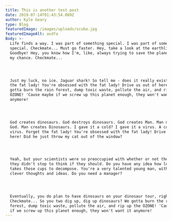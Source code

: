 ```yaml
---
title: This is another test post
date: 2019-07-14T01:43:54.089Z
author: Kyle Geary
type: Blog
featuredImage: /images/uploads/scuba.jpg
featuredImageAlt: asdfa
Body: >-
  Life finds a way. I was part of something special. I was part of something
  special. Checkmate... Must go faster. Hey, take a look at the earthlings.
  Goodbye! Hey, you know how I'm, like, always trying to save the planet? Here's
  my chance. Checkmate...




  Just my luck, no ice. Jaguar shark! So tell me - does it really exist? Forget
  the fat lady! You're obsessed with the fat lady! Drive us out of here! We
  gotta burn the rain forest, dump toxic waste, pollute the air, and rip up the
  OZONE! 'Cause maybe if we screw up this planet enough, they won't want it
  anymore!




  God creates dinosaurs. God destroys dinosaurs. God creates Man. Man destroys
  God. Man creates Dinosaurs. I gave it a cold? I gave it a virus. A computer
  virus. Forget the fat lady! You're obsessed with the fat lady! Drive us out of
  here! Did he just throw my cat out of the window?




  Yeah, but your scientists were so preoccupied with whether or not they could,
  they didn't stop to think if they should. Do you have any idea how long it
  takes those cups to decompose. You're a very talented young man, with your own
  clever thoughts and ideas. Do you need a manager?




  Eventually, you do plan to have dinosaurs on your dinosaur tour, right?
  Checkmate... So you two dig up, dig up dinosaurs? We gotta burn the rain
  forest, dump toxic waste, pollute the air, and rip up the OZONE! 'Cause maybe
  if we screw up this planet enough, they won't want it anymore!
---
```



